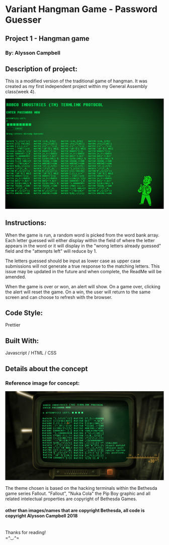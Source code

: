 # Variant Hangman Game - Password Guesser

## Project 1 - Hangman game

### By: Alysson Campbell

## Description of project:

This is a modified version of the traditional game of hangman. It was created as my first independent project within my General Assembly class(week 4).

![](/images/screenshot.png)

## Instructions:

When the game is run, a random word is picked from the word bank array.
Each letter guessed will either display within the field of where the letter appears in the word or it will display in the "wrong letters already guessed" field and the "attempts left" will reduce by 1.

The letters guessed should be input as lower case as upper case submissions will not generate a true response to the matching letters.
This issue may be updated in the future and when complete, the ReadMe will be amended.

When the game is over or won, an alert will show. On a game over, clicking the alert will reset the game. On a win, the user will return to the same screen and can choose to refresh with the browser.

## Code Style:
Prettier

## Built With:
Javascript / HTML / CSS

## Details about the concept
### Reference image for concept:
![](/images/reference.jpg)

The theme chosen is based on the hacking terminals within the Bethesda game series Fallout. "Fallout", "Nuka Cola" the Pip Boy graphic and all related intelectual properties are copyright of Bethesda Games.

#### other than images/names that are copyright Bethesda, all code is copyright Alysson Campbell 2018

<br>Thanks for reading!<br>
=^.\_.^=
